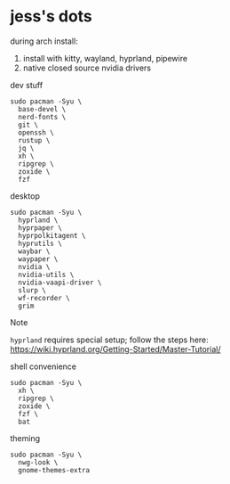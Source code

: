 
# jess's dots

during arch install:
1. install with kitty, wayland, hyprland, pipewire
2. native closed source nvidia drivers

dev stuff
```shell
sudo pacman -Syu \
  base-devel \
  nerd-fonts \
  git \
  openssh \
  rustup \
  jq \
  xh \
  ripgrep \
  zoxide \
  fzf
```

desktop
```shell
sudo pacman -Syu \
  hyprland \
  hyprpaper \
  hyprpolkitagent \
  hyprutils \
  waybar \
  waypaper \
  nvidia \
  nvidia-utils \
  nvidia-vaapi-driver \
  slurp \
  wf-recorder \
  grim
```

> [!NOTE]
> `hyprland` requires special setup;
> follow the steps here: https://wiki.hyprland.org/Getting-Started/Master-Tutorial/

shell convenience
```shell
sudo pacman -Syu \
  xh \
  ripgrep \
  zoxide \
  fzf \
  bat
```

theming
```shell
sudo pacman -Syu \
  nwg-look \
  gnome-themes-extra
```

